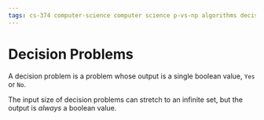 ```yaml
---
tags: cs-374 computer-science computer science p-vs-np algorithms decision-problems theory
---
```


# Decision Problems

A decision problem is a problem whose output is a single boolean value, `Yes` or `No`.

The input size of decision problems can stretch to an infinite set, but the output is _always_ a boolean value.
